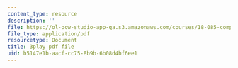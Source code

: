 ```yaml
---
content_type: resource
description: ''
file: https://ol-ocw-studio-app-qa.s3.amazonaws.com/courses/18-085-computational-science-and-engineering-i-fall-2008/b5147e1baacfcc758b9b6b08d4bf6ee1_XUB7FcjaLRI.pdf
file_type: application/pdf
resourcetype: Document
title: 3play pdf file
uid: b5147e1b-aacf-cc75-8b9b-6b08d4bf6ee1
---
```


